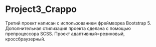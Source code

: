 # Project3_Crappo
Третий проект написан с использованием фреймворка Bootstrap 5. Дополнительная стилизация проекта сделана с помощью препроцессора SCSS. Проект адаптивный=резиновый,  кроссбраузерный.  
